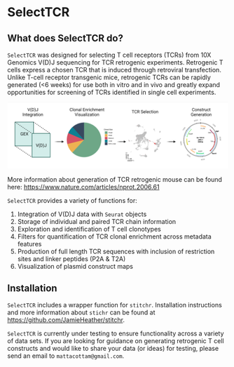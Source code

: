 # SelectTCR

## What does SelectTCR do?

`SelectTCR` was designed for selecting T cell receptors (TCRs) from 10X Genomics V(D)J sequencing for TCR retrogenic experiments. Retrogenic T cells express a chosen TCR that is induced through retroviral transfection. Unlike T-cell receptor transgenic mice, retrogenic TCRs can be rapidly generated (<6 weeks) for use both in vitro and in vivo and greatly expand opportunities for screening of TCRs identified in single cell experiments.

![SelectTCR](https://github.com/mattacottam/SelectTCR/blob/main/schem.jpeg?raw=true)

More information about generation of TCR retrogenic mouse can be found here: https://www.nature.com/articles/nprot.2006.61

`SelectTCR` provides a variety of functions for:

1. Integration of V(D)J data with `Seurat` objects
2. Storage of individual and paired TCR chain information
3. Exploration and identification of T cell clonotypes
4. Filters for quantification of TCR clonal enrichment across metadata features
5. Production of full length TCR sequences with inclusion of restriction sites and linker peptides (P2A & T2A)
6. Visualization of plasmid construct maps

## Installation

`SelectTCR` includes a wrapper function for `stitchr`. Installation instructions and more information about `stichr` can be found at https://github.com/JamieHeather/stitchr.

`SelectTCR` is currently under testing to ensure functionality across a variety of data sets. If you are looking for guidance on generating retrogenic T cell constructs and would like to share your data (or ideas) for testing, please send an email to `mattacottam@gmail.com`.

